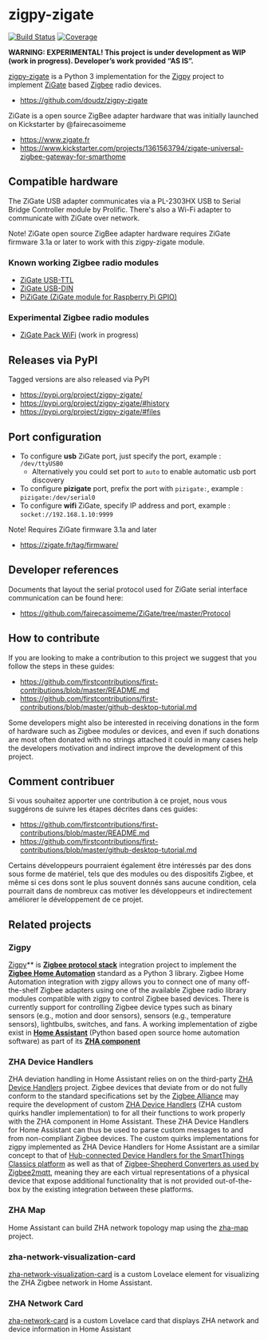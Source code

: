 # zigpy-zigate

[![Build Status](https://travis-ci.com/zigpy/zigpy-zigate.svg?branch=master)](https://travis-ci.com/zigpy/zigpy-zigate)
[![Coverage](https://coveralls.io/repos/github/zigpy/zigpy-zigate/badge.svg?branch=master)](https://coveralls.io/github/zigpy/zigpy-zigate?branch=master)

**WARNING: EXPERIMENTAL! This project is under development as WIP (work in progress). Developer’s work provided “AS IS”.**

[zigpy-zigate](https://github.com/doudz/zigpy-zigate) is a Python 3 implementation for the [Zigpy](https://github.com/zigpy/) project to implement [ZiGate](https://www.zigate.fr/) based [Zigbee](https://www.zigbee.org) radio devices.

- https://github.com/doudz/zigpy-zigate

ZiGate is a open source ZigBee adapter hardware that was initially launched on Kickstarter by @fairecasoimeme

- https://www.zigate.fr
- https://www.kickstarter.com/projects/1361563794/zigate-universal-zigbee-gateway-for-smarthome

## Compatible hardware
The ZiGate USB adapter communicates via a PL-2303HX USB to Serial Bridge Controller module by Prolific. 
There's also a Wi-Fi adapter to communicate with ZiGate over network.

Note! ZiGate open source ZigBee adapter hardware requires ZiGate firmware 3.1a or later to work with this zigpy-zigate module.

### Known working Zigbee radio modules
- [ZiGate USB-TTL](https://zigate.fr/produit/zigate-ttl/)
- [ZiGate USB-DIN](https://zigate.fr/produit/zigate-usb-din/)
- [PiZiGate (ZiGate module for Raspberry Pi GPIO)](https://zigate.fr/produit/pizigate-v1-0/)

### Experimental Zigbee radio modules
- [ZiGate Pack WiFi](https://zigate.fr/produit/zigate-pack-wifi-v1-3/) (work in progress)

## Releases via PyPI
Tagged versions are also released via PyPI

- https://pypi.org/project/zigpy-zigate/
- https://pypi.org/project/zigpy-zigate/#history
- https://pypi.org/project/zigpy-zigate/#files

## Port configuration

- To configure __usb__ ZiGate port, just specify the port, example : `/dev/ttyUSB0`
    - Alternatively you could set port to `auto` to enable automatic usb port discovery
- To configure __pizigate__ port, prefix the port with `pizigate:`, example : `pizigate:/dev/serial0`
- To configure __wifi__ ZiGate, specify IP address and port, example : `socket://192.168.1.10:9999` 

Note! Requires ZiGate firmware 3.1a and later
- https://zigate.fr/tag/firmware/

## Developer references
Documents that layout the serial protocol used for ZiGate serial interface communication can be found here:

- https://github.com/fairecasoimeme/ZiGate/tree/master/Protocol

## How to contribute

If you are looking to make a contribution to this project we suggest that you follow the steps in these guides:
- https://github.com/firstcontributions/first-contributions/blob/master/README.md
- https://github.com/firstcontributions/first-contributions/blob/master/github-desktop-tutorial.md

Some developers might also be interested in receiving donations in the form of hardware such as Zigbee modules or devices, and even if such donations are most often donated with no strings attached it could in many cases help the developers motivation and indirect improve the development of this project.

## Comment contribuer

Si vous souhaitez apporter une contribution à ce projet, nous vous suggérons de suivre les étapes décrites dans ces guides:
- https://github.com/firstcontributions/first-contributions/blob/master/README.md
- https://github.com/firstcontributions/first-contributions/blob/master/github-desktop-tutorial.md

Certains développeurs pourraient également être intéressés par des dons sous forme de matériel, tels que des modules ou des dispositifs Zigbee, et même si ces dons sont le plus souvent donnés sans aucune condition, cela pourrait dans de nombreux cas motiver les développeurs et indirectement améliorer le développement de ce projet.

## Related projects

### Zigpy
[Zigpy](https://github.com/zigpy/zigpy)** is **[Zigbee protocol stack](https://en.wikipedia.org/wiki/Zigbee)** integration project to implement the **[Zigbee Home Automation](https://www.zigbee.org/)** standard as a Python 3 library. Zigbee Home Automation integration with zigpy allows you to connect one of many off-the-shelf Zigbee adapters using one of the available Zigbee radio library modules compatible with zigpy to control Zigbee based devices. There is currently support for controlling Zigbee device types such as binary sensors (e.g., motion and door sensors), sensors (e.g., temperature sensors), lightbulbs, switches, and fans. A working implementation of zigbe exist in **[Home Assistant](https://www.home-assistant.io)** (Python based open source home automation software) as part of its **[ZHA component](https://www.home-assistant.io/components/zha/)**

### ZHA Device Handlers
ZHA deviation handling in Home Assistant relies on on the third-party [ZHA Device Handlers](https://github.com/dmulcahey/zha-device-handlers) project. Zigbee devices that deviate from or do not fully conform to the standard specifications set by the [Zigbee Alliance](https://www.zigbee.org) may require the development of custom [ZHA Device Handlers](https://github.com/dmulcahey/zha-device-handlers) (ZHA custom quirks handler implementation) to for all their functions to work properly with the ZHA component in Home Assistant. These ZHA Device Handlers for Home Assistant can thus be used to parse custom messages to and from non-compliant Zigbee devices. The custom quirks implementations for zigpy implemented as ZHA Device Handlers for Home Assistant are a similar concept to that of [Hub-connected Device Handlers for the SmartThings Classics platform](https://docs.smartthings.com/en/latest/device-type-developers-guide/) as well as that of [Zigbee-Shepherd Converters as used by Zigbee2mqtt](https://www.zigbee2mqtt.io/how_tos/how_to_support_new_devices.html), meaning they are each virtual representations of a physical device that expose additional functionality that is not provided out-of-the-box by the existing integration between these platforms.

### ZHA Map
Home Assistant can build ZHA network topology map using the [zha-map](https://github.com/zha-ng/zha-map) project.

### zha-network-visualization-card
[zha-network-visualization-card](https://github.com/dmulcahey/zha-network-visualization-card) is a custom Lovelace element for visualizing the ZHA Zigbee network in Home Assistant.

### ZHA Network Card
[zha-network-card](https://github.com/dmulcahey/zha-network-card) is a custom Lovelace card that displays ZHA network and device information in Home Assistant
